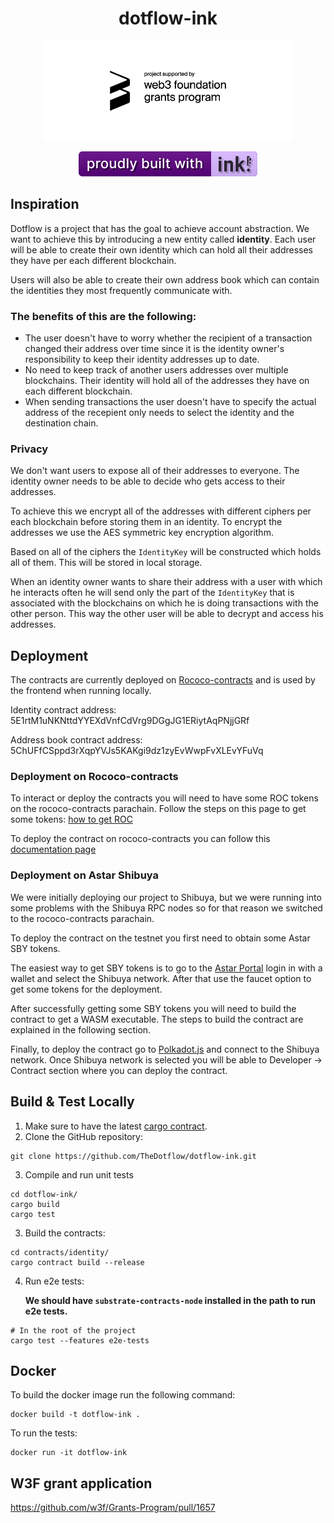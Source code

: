 <h1 align="center">dotflow-ink</h1>

<p align="center">
 <img width="400" src="./images/w3f.jpg" />
</p>
<p align="center">
 <img src="https://raw.githubusercontent.com/paritytech/ink/master/.images/badge.svg" href="https://github.com/paritytech/ink" />
</p>

## Inspiration

Dotflow is a project that has the goal to achieve account abstraction. We want to achieve this by introducing a new entity called **identity**. Each user will be able to create their own identity which can hold all their addresses they have per each different blockchain.

Users will also be able to create their own address book which can contain the identities they most frequently communicate with.

### The benefits of this are the following:
- The user doesn't have to worry whether the recipient of a transaction changed their address over time since it is the identity owner's responsibility to keep their identity addresses up to date.
- No need to keep track of another users addresses over multiple blockchains. Their identity will hold all of the addresses they have on each different blockchain.
- When sending transactions the user doesn't have to specify the actual address of the recepient only needs to select the identity and the destination chain.

### Privacy

We don't want users to expose all of their addresses to everyone. The identity owner needs to be able to decide who gets access to their addresses.

To achieve this we encrypt all of the addresses with different ciphers per each blockchain before storing them in an identity.
To encrypt the addresses we use the AES symmetric key encryption algorithm.

Based on all of the ciphers the `IdentityKey` will be constructed which holds all of them. This will be stored in local storage.

When an identity owner wants to share their address with a user with which he interacts often he will send only the part of the `IdentityKey` that is associated with the blockchains on which he is doing transactions with the other person.
This way the other user will be able to decrypt and access his addresses. 

## Deployment

The contracts are currently deployed on [Rococo-contracts](https://use.ink/testnet/) and is used by the frontend when running locally.

Identity contract address: 5E1rtM1uNKNttdYYEXdVnfCdVrg9DGgJG1ERiytAqPNjjGRf

Address book contract address:
5ChUFfCSppd3rXqpYVJs5KAKgi9dz1zyEvWwpFvXLEvYFuVq

### Deployment on Rococo-contracts

To interact or deploy the contracts you will need to have some ROC tokens on the rococo-contracts parachain. Follow the steps on this page to get some tokens: [how to get ROC](https://use.ink/testnet/#2-get-testnet-tokens)

To deploy the contract on rococo-contracts you can follow this [documentation page](https://use.ink/testnet/)

### Deployment on Astar Shibuya

We were initially deploying our project to Shibuya, but we were running into some problems with the Shibuya RPC nodes so for that reason we switched to the rococo-contracts parachain.

To deploy the contract on the testnet you first need to obtain some Astar SBY tokens. 

The easiest way to get SBY tokens is to go to the  [Astar Portal](https://portal.astar.network/) login in with a wallet and select the Shibuya network. After that use the faucet option to get some tokens for the deployment.

After successfully getting some SBY tokens you will need to build the contract to get a WASM executable. The steps to build the contract are explained in the following section.

Finally, to deploy the contract go to [Polkadot.js](https://polkadot.js.org/) and connect to the Shibuya network. Once Shibuya network is selected you will be able to Developer -> Contract section where you can deploy the contract.

## Build & Test Locally 
1. Make sure to have the latest [cargo contract](https://crates.io/crates/cargo-contract).
2. Clone the GitHub repository: 
```
git clone https://github.com/TheDotflow/dotflow-ink.git
 ```
 3. Compile and run unit tests
```
cd dotflow-ink/
cargo build
cargo test
```
3. Build the contracts:
```
cd contracts/identity/
cargo contract build --release
```
4. Run e2e tests:

   **We should have `substrate-contracts-node` installed in the path to run e2e tests.**
```
# In the root of the project
cargo test --features e2e-tests
```

## Docker
To build the docker image run the following command:
```
docker build -t dotflow-ink .
```
To run the tests:
```
docker run -it dotflow-ink
```

## W3F grant application

https://github.com/w3f/Grants-Program/pull/1657
